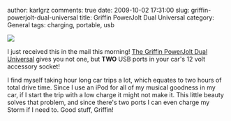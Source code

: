 author: karlgrz 
comments: true
date: 2009-10-02 17:31:00
slug: griffin-powerjolt-dual-universal
title: Griffin PowerJolt Dual Universal
category: General
tags: charging, portable, usb

[![](/images/2009-10-02-griffin-powerjolt-dual-universal/usb+car.jpg)](/images/2009-10-02-griffin-powerjolt-dual-universal/usb+car.jpg)  
  
I just received this in the mail this morning! [The Griffin PowerJolt Dual Universal](http://www.griffintechnology.com/products/powerjolt-dual-universal) gives you not one, but **TWO** USB ports in your car's 12 volt accessory socket!  
  
I find myself taking hour long car trips a lot, which equates to two hours of total drive time. Since I use an iPod for all of my musical goodness in my car, if I start the trip with a low charge it might not make it. This little beauty solves that problem, and since there's two ports I can even charge my Storm if I need to. Good stuff, Griffin!
